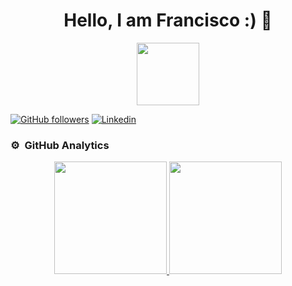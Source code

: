 <div align="center">
<h1 align="center"> Hello, I am Francisco :) 👋</h1>
</div>

<div id="header" align="center">
  <img src="https://media.giphy.com/media/M9gbBd9nbDrOTu1Mqx/giphy.gif" width="100"/>
</div>

[![GitHub followers](https://img.shields.io/github/followers/Franchi-21?color=salmon&style=for-the-badge)](https://github.com/Franchi-21)
[![Linkedin](https://img.shields.io/badge/Linkedin-Francisco%20Godoy-green?style=for-the-badge&logo=appveyor&color=blue)](https://www.linkedin.com/in/francisco-godoy-542a95251/)

### ⚙️ &nbsp;GitHub Analytics
<p align="center">
<a href="https://github.com/Franchi-21">
  <img height="180em" src="https://github-readme-stats-eight-theta.vercel.app/api?username=Franchi-21&show_icons=true&theme=radical&include_all_commits=true&count_private=true"/>
  <img height="180em" src="https://github-readme-stats-eight-theta.vercel.app/api/top-langs/?username=Franchi-21&layout=compact&langs_count=8&theme=radical"/>
</a>
</p>

